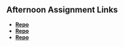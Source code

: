 ## Afternoon Assignment Links

* **[Repo](https://github.com/KylePep/<ASSIGNMENT_REPO>)**
* **[Repo](https://github.com/KylePep/<ASSIGNMENT_REPO>)**
* **[Repo](https://github.com/KylePep/<ASSIGNMENT_REPO>)**
